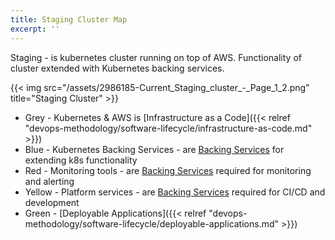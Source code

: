 ```yaml
---
title: Staging Cluster Map
excerpt: ''
---
```


Staging - is kubernetes cluster running on top of AWS. Functionality of cluster extended with Kubernetes backing services.

{{< img src="/assets/2986185-Current_Staging_cluster_-_Page_1_2.png" title="Staging Cluster" >}}

- Grey - Kubernetes & AWS is [Infrastructure as a Code]({{< relref "devops-methodology/software-lifecycle/infrastructure-as-code.md" >}})
- Blue - Kubernetes Backing Services - are [Backing Services](/kubernetes-backing-services) for extending k8s functionality
- Red - Monitoring tools - are [Backing Services](/kubernetes-backing-services) required for monitoring and alerting
- Yellow - Platform services - are [Backing Services](/kubernetes-backing-services) required for CI/CD and development
- Green - [Deployable Applications]({{< relref "devops-methodology/software-lifecycle/deployable-applications.md" >}})
